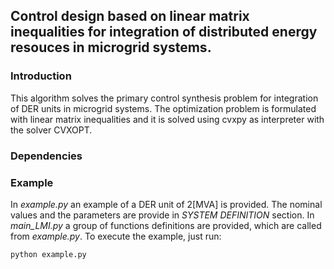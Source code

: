 
## Control design based on linear matrix inequalities for integration of distributed energy resouces in microgrid systems.

### Introduction
This algorithm solves the primary control synthesis problem for integration of DER units in microgrid systems. The optimization problem is formulated with linear matrix inequalities and it is solved using cvxpy as interpreter with the solver CVXOPT.   

### Dependencies

### Example
In *example.py* an example of a DER unit of 2[MVA] is provided. The nominal values and the parameters are provide in *SYSTEM DEFINITION* section. In *main_LMI.py* a group of functions definitions are provided, which are called from *example.py*. To execute the example, just run:

```
python example.py
```




